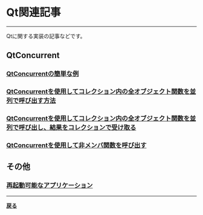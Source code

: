 # Qt関連記事

***

Qtに関する実装の記事などです。

## QtConcurrent

### **[QtConcurrentの簡単な例](QtConcurrent/QtConcurrent1.md)**

### **[QtConcurrentを使用してコレクション内の全オブジェクト関数を並列で呼び出す方法](QtConcurrent/QtConcurrent2.md)**

### **[QtConcurrentを使用してコレクション内の全オブジェクト関数を並列で呼び出し、結果をコレクションで受け取る](QtConcurrent/QtConcurrent3.md)**

### **[QtConcurrentを使用して非メンバ関数を呼び出す](QtConcurrent/QtConcurrent3.md)**

## その他

### **[再起動可能なアプリケーション](Misc/RebootableApp.md)**

***

**[戻る](../index.md)**
